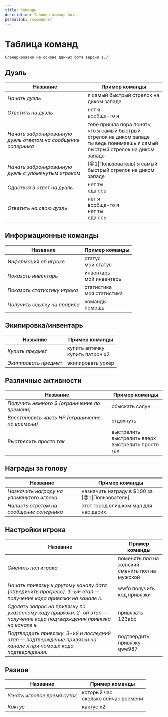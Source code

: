 ```yaml
---
title: Команды
description: Таблица команд бота
permalink: /commands/
---
```


# Таблица команд

`Сгенерировано на основе данных бота версии 1.7`
## Дуэль

|Название|Пример команды|
|---|---|
|*Начать дуэль*|я самый быстрый стрелок на диком западе|
|*Ответить на дуэль*|нет я<br>вообще-то я|
|*Начать забронированную дуэль ответом на сообщение соперника*|тебе пришла пора понять, что я самый быстрый стрелок на диком западе<br>ты ведь понимаешь я самый быстрый стрелок на диком западе|
|*Начать забронированную дуэль с упомянутым игроком*|[@1&#124;Пользователь] я самый быстрый стрелок на диком западе|
|*Сдасться в ответ на дуэль*|нет ты<br>сдаюсь|
|*Ответить на свою дуэль*|нет я<br>вообще-то я<br>нет ты<br>сдаюсь|


## Информационные команды

|Название|Пример команды|
|---|---|
|*Информация об игроке*|статус<br>мой статус|
|*Показать инвентарь*|инвентарь<br>мой инвентарь|
|*Показать статистику игрока*|статистика<br>моя статистика|
|*Получить ссылку на правила*|команды<br>помощь|


## Экипировка/инвентарь

|Название|Пример команды|
|---|---|
|*Купить предмет*|купить аптечку<br>купить патрон x2|
|*Экипировать предмет*|экипировать уокер|


## Различные активности

|Название|Пример команды|
|---|---|
|*Получить немного $ (ограничение по времени)*|обыскать салун|
|*Восстановить часть HP (ограничение по времени)*|отдохнуть|
|*Выстрелить просто так*|выстрелить<br>выстрелить вверх<br>выстрелить просто так|


## Награды за голову

|Название|Пример команды|
|---|---|
|*Назначить награду на упомянутого игрока*|назначить награду в $100 за [@1&#124;Пользователь]|
|*Напасть ответом на сообщение соперника*|этот город слишком мал для нас двоих|


## Настройки игрока

|Название|Пример команды|
|---|---|
|*Сменить пол игрока*|поменять пол на женский<br>сменить пол на мужской|
|*Начать привязку к другому каналу бота (объединить прогресс). 1-ый этап — получение кода привязки на канале `A`.*|wwfo получить код привязки|
|*Сделать запрос на привязку по указанному коду привязки. 2-ой этап — получение кода подтверждения привязка на канале `B`.*|привязать 123abc|
|*Подтвердить привязку. 3-ий и последний этап — подтверждение привязки на канале `A` при помощи кода подтверждения.*|подтвердить привязку qwe987|


## Разное

|Название|Пример команды|
|---|---|
|*Узнать игровое время суток*|который час<br>сколько сейчас времени|
|*Кактус*|кактус x2|

